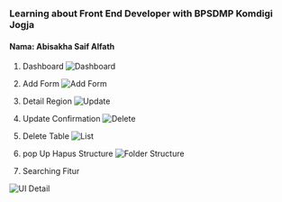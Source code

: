 ### Learning about Front End Developer with BPSDMP Komdigi Jogja

#### Nama: Abisakha Saif Alfath

1.  Dashboard
![Dashboard](https://drive.google.com/uc?export=view&id=1mSNgCV6wlsE0IbUJOSY2qtjcc14Bj1OH)

2.  Add Form
![Add Form](https://drive.google.com/uc?export=view&id=1SNcntsDCmNz_6zN2ylEd999_jSUqfhtD)

3.  Detail Region
![Update](https://drive.google.com/uc?export=view&id=1U5vAJlon5F3PitZ9JnSNNzrB2iki3y2T)

4.  Update Confirmation
![Delete](https://drive.google.com/uc?export=view&id=1ZhZHGWCeLDN6OG5QZ_yoSg6k5VVXKt1O)

5. Delete Table
![List](https://drive.google.com/uc?export=view&id=1xAXIWToysKFZuIIoujfHDtUwiJaXOBxy)

6.  pop Up Hapus Structure
![Folder Structure](https://drive.google.com/uc?export=view&id=10Txf1YjazclxduOtOYgVvkLExiW1bshw)

7.  Searching Fitur

![UI Detail](https://drive.google.com/uc?export=view&id=14ewjRcrjd1LdtwnhuEiJcBJ02LZzjPmy)
